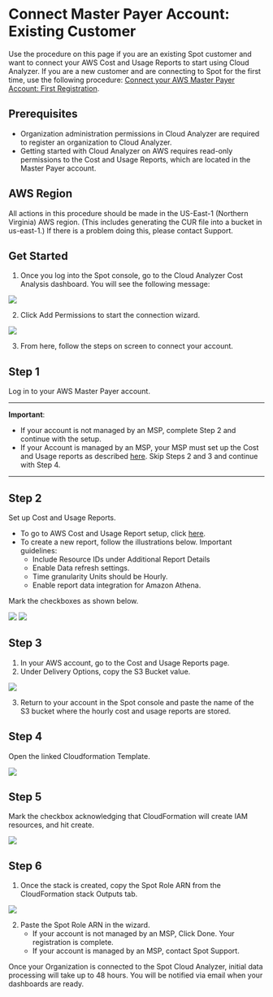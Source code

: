 # Connect Master Payer Account: Existing Customer

Use the procedure on this page if you are an existing Spot customer and want to connect your AWS Cost and Usage Reports to start using Cloud Analyzer. If you are a new customer and are connecting to Spot for the first time, use the following procedure: [Connect your AWS Master Payer Account: First Registration](cloud-analyzer/getting-started/connect-master-payer-account-first-registration.md).

## Prerequisites

* Organization administration permissions in Cloud Analyzer are required to register an organization to Cloud Analyzer.
* Getting started with Cloud Analyzer on AWS requires read-only permissions to the Cost and Usage Reports, which are located in the Master Payer account.

## AWS Region

All actions in this procedure should be made in the US-East-1 (Northern Virginia) AWS region. (This includes generating the CUR file into a bucket in us-east-1.) If there is a problem doing this, please contact Support.

## Get Started

1. Once you log into the Spot console, go to the Cloud Analyzer Cost Analysis dashboard. You will see the following message:

<img src="/cloud-analyzer/_media/gettingstarted-connect-master-existing-01.png" />

2. Click Add Permissions to start the connection wizard.

<img src="/cloud-analyzer/_media/gettingstarted-connect-master-existing-02.png" />

3. From here, follow the steps on screen to connect your account.

## Step 1

Log in to your AWS Master Payer account.

---
**Important**:

* If your account is not managed by an MSP, complete Step 2 and continue with the setup.
* If your Account is managed by an MSP, your MSP must set up the Cost and Usage reports as described [here](cloud-analyzer/getting-started/connect-account-customer-working-with-msp.md). Skip Steps 2 and 3 and continue with Step 4.

---

## Step 2

Set up Cost and Usage Reports.
* To go to AWS Cost and Usage Report setup, click [here](https://console.aws.amazon.com/billing/home?#/reports).
* To create a new report, follow the illustrations below. Important guidelines:
  * Include Resource IDs under Additional Report Details
  * Enable Data refresh settings.
  * Time granularity Units should be Hourly.
  * Enable report data integration for Amazon Athena.

Mark the checkboxes as shown below.

<img src="/cloud-analyzer/_media/gettingstarted-connect-master-existing-03.png" />

<img src="/cloud-analyzer/_media/gettingstarted-connect-master-existing-04.png" />

## Step 3

1. In your AWS account, go to the Cost and Usage Reports page.
2. Under Delivery Options, copy the S3 Bucket value.

<img src="/cloud-analyzer/_media/gettingstarted-connect-master-existing-05.png" />

3. Return to your account in the Spot console and paste the name of the S3 bucket where the hourly cost and usage reports are stored.

## Step 4

Open the linked Cloudformation Template.  

<img src="/cloud-analyzer/_media/gettingstarted-connect-master-existing-06.png" />

## Step 5

Mark the checkbox acknowledging that CloudFormation will create IAM resources, and hit create.

<img src="/cloud-analyzer/_media/gettingstarted-connect-master-existing-07.png" />

## Step 6

1. Once the stack is created, copy the Spot Role ARN from the CloudFormation stack Outputs tab.

<img src="/cloud-analyzer/_media/gettingstarted-connect-master-existing-08.png" />

2. Paste the Spot Role ARN in the wizard.
   * If your account is not managed by an MSP, Click Done. Your registration is complete.
   * If your account is managed by an MSP, contact Spot Support.

Once your Organization is connected to the Spot Cloud Analyzer, initial data processing will take up to 48 hours. You will be notified via email when your dashboards are ready.
